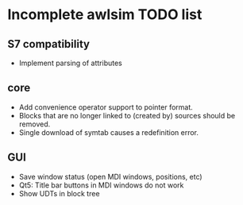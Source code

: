 Incomplete awlsim TODO list
===========================

S7 compatibility
----------------

* Implement parsing of attributes

core
----

* Add convenience operator support to pointer format.
* Blocks that are no longer linked to (created by) sources should be removed.
* Single download of symtab causes a redefinition error.

GUI
---

* Save window status (open MDI windows, positions, etc)
* Qt5: Title bar buttons in MDI windows do not work
* Show UDTs in block tree
